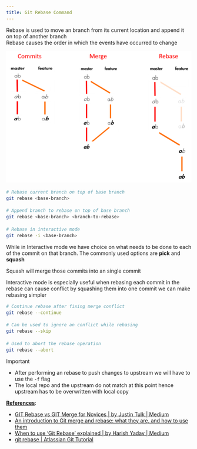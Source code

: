```yaml
---
title: Git Rebase Command
---
```


Rebase is used to move an branch from its current location and append it on top of another branch  
Rebase causes the order in which the events have occurred to change

![Git Merge and Rebase|500](../images/git_branch_merge_rebase.png)

````bash
# Rebase current branch on top of base branch
git rebase <base-branch>

# Append branch to rebase on top of base branch
git rebase <base-branch> <branch-to-rebase>

# Rebase in interactive mode
git rebase -i <base-branch>
````

While in Interactive mode we have choice on what needs to be done to each of the commit on that branch. The commonly used options are **pick** and **squash**

Squash will merge those commits into an single commit

Interactive mode is especially useful when rebasing each commit in the rebase can cause conflict by squashing them into one commit we can make rebasing simpler

````bash
# Continue rebase after fixing merge conflict
git rebase --continue

# Can be used to ignore an conflict while rebasing
git rebase --skip

# Used to abort the rebase operation
git rebase --abort
````

 > [!important]
 > * After performing an rebase to push changes to upstream we will have to use the `-f` flag
 > * The local repo and the upstream do not match at this point hence upstream has to be overwritten with local copy

**<u>References</u>**:

* [GIT Rebase vs GIT Merge for Novices | by Justin Tulk | Medium](https://medium.com/@justintulk/git-rebase-vs-git-merge-for-beginners-aecc1ef1c718)
* [An introduction to Git merge and rebase: what they are, and how to use them](https://www.freecodecamp.org/news/an-introduction-to-git-merge-and-rebase-what-they-are-and-how-to-use-them-131b863785f/)
* [When to use ‘Git Rebase’ explained | by Harish Yadav | Medium](https://medium.com/@harishlyadav/when-to-use-git-rebase-explained-3c8192cba5c7)
* [git rebase | Atlassian Git Tutorial](https://www.atlassian.com/git/tutorials/rewriting-history/git-rebase)